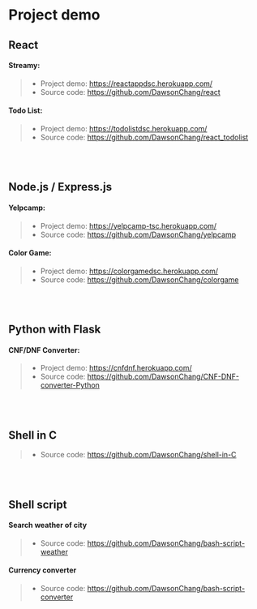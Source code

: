 # Project demo

## React
#### Streamy:
> - Project demo: https://reactappdsc.herokuapp.com/ <br />
> - Source code: https://github.com/DawsonChang/react

#### Todo List:
> - Project demo: https://todolistdsc.herokuapp.com/ <br />
> - Source code: https://github.com/DawsonChang/react_todolist

<br />
<br />

## Node.js / Express.js
#### Yelpcamp:
> - Project demo: https://yelpcamp-tsc.herokuapp.com/ <br />
> - Source code: https://github.com/DawsonChang/yelpcamp

#### Color Game:
> - Project demo: https://colorgamedsc.herokuapp.com/ <br />
> - Source code: https://github.com/DawsonChang/colorgame

<br />
<br />

## Python with Flask
#### CNF/DNF Converter:
> - Project demo: https://cnfdnf.herokuapp.com/ <br />
> - Source code: https://github.com/DawsonChang/CNF-DNF-converter-Python

<br />
<br />

## Shell in C
> - Source code: https://github.com/DawsonChang/shell-in-C

<br />
<br />

## Shell script
#### Search weather of city
> - Source code: https://github.com/DawsonChang/bash-script-weather

#### Currency converter
> - Source code: https://github.com/DawsonChang/bash-script-converter
